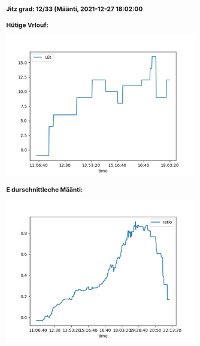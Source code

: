 ### Jitz grad: 12/33 (Määnti, 2021-12-27 18:02:00

### Hütige Vrlouf:
![Graph](Today.png)

### E durschnittleche Määnti:
![Graph](Määnti.png)